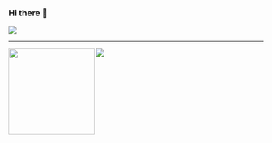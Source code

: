 ### Hi there 👋

<!--
**txxzx/txxzx** is a ✨ _special_ ✨ repository because its `README.md` (this file) appears on your GitHub profile.

Here are some ideas to get you started:

- 🔭 I’m currently working on ...
- 🌱 I’m currently learning ...
- 👯 I’m looking to collaborate on ...
- 🤔 I’m looking for help with ...
- 💬 Ask me about ...
- 📫 How to reach me: ...
- 😄 Pronouns: ...
- ⚡ Fun fact: ...
-->
<img src="https://github-profile-trophy.vercel.app/?username=txxzx&column=6"/>

---

<div>
  <img height="170" align="left" src="https://github-readme-stats.vercel.app/api?username=txxzx&count_private=true&include_all_commits=true" />
  <img src="https://github-readme-stats.vercel.app/api/top-langs/?username=txxzx&layout=compact" />
</div>

<br/>

